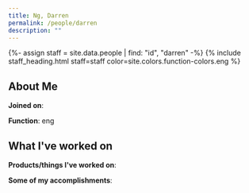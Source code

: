 ```yaml
---
title: Ng, Darren
permalink: /people/darren
description: ""
---
```


{%- assign staff = site.data.people | find: "id", "darren" -%}
{% include staff_heading.html staff=staff color=site.colors.function-colors.eng %}

## About Me

**Joined on**: 

**Function**: eng

## What I've worked on

**Products/things I've worked on**:


**Some of my accomplishments**:

